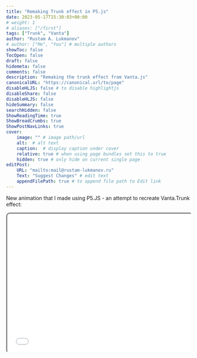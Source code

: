 ```yaml
---
title: "Remaking Trunk effect in P5.js"
date: 2023-05-17T15:30:03+00:00
# weight: 1
# aliases: ["/first"]
tags: ["Trunk", "Vanta"]
author: "Rustam A. Lukmanov"
# author: ["Me", "You"] # multiple authors
showToc: false
TocOpen: false
draft: false
hidemeta: false
comments: false
description: "Remaking the trunk effect from Vanta.js"
canonicalURL: "https://canonical.url/to/page"
disableHLJS: false # to disable highlightjs
disableShare: false
disableHLJS: false
hideSummary: false
searchHidden: false
ShowReadingTime: true
ShowBreadCrumbs: true
ShowPostNavLinks: true
cover:
    image: "" # image path/url
    alt:  # alt text
    caption:  # display caption under cover
    relative: true # when using page bundles set this to true
    hidden: true # only hide on current single page
editPost:
    URL: "mailto:mail@rustam-lukmanov.ru"
    Text: "Suggest Changes" # edit text
    appendFilePath: true # to append file path to Edit link
---
```

  
New animation that I made using P5.JS - an attempt to recreate Vanta.Trunk effect:
<div class="wrapper">
 <div class="iframe-container" style="padding-bottom: 75%; position: relative; overflow: hidden;">
 <iframe src=".static/js/vanta_nebula.html" style="height:100%;width:100%;border-radius:10px;border:3px solid grey;position:absolute;top:0;left:0;" title="Iframe Example" allowfullscreen sandbox allow-scripts></iframe>
 </div>
</div>
